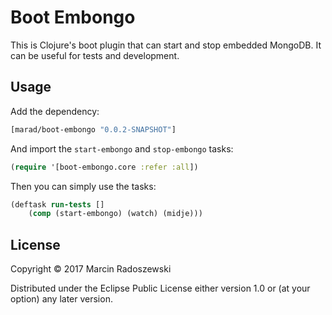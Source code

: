 # Boot Embongo

This is Clojure's boot plugin that can start and stop embedded MongoDB.
It can be useful for tests and development.

## Usage

Add the dependency:

```clojure
[marad/boot-embongo "0.0.2-SNAPSHOT"]
```

And import the `start-embongo` and `stop-embongo` tasks:

```clojure
(require '[boot-embongo.core :refer :all])
```

Then you can simply use the tasks:

```clojure
(deftask run-tests []
    (comp (start-embongo) (watch) (midje)))
```

## License

Copyright © 2017 Marcin Radoszewski

Distributed under the Eclipse Public License either version 1.0 or (at
your option) any later version.
